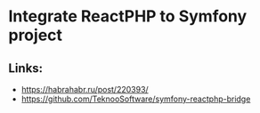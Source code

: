 Integrate ReactPHP to Symfony project
=

Links:
-
* https://habrahabr.ru/post/220393/
* https://github.com/TeknooSoftware/symfony-reactphp-bridge